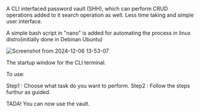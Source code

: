 A CLI interfaced password vault (SHH), which can perform CRUD operations added to it search operation as well. Less time taking and simple user interface.

A simple bash script in "nano" is added for automating the process in linux distro(initially done in Debinan Ubuntu)

![Screenshot from 2024-12-06 13-53-07](https://github.com/user-attachments/assets/7ff217f8-0834-43e4-8a6c-4cc1992a24c6)

The startup window for the CLI terminal.

To use:

Step1 : Choose what task do you want to perform.
Step2 : Follow the steps furthur as guided.

TADA! You can now use the vault.

